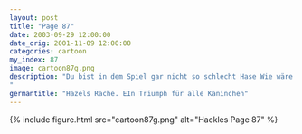 ```yaml
---
layout: post
title: "Page 87"
date: 2003-09-29 12:00:00
date_orig: 2001-11-09 12:00:00
categories: cartoon
my_index: 87
image: cartoon87g.png
description: "Du bist in dem Spiel gar nicht so schlecht Hase Wie wäre es wenn wir ne Pizza essen gehen nachdem ich dich gefraged habe Wie kannst du es wagen mich nach einem Date zu fragen nachdem du dich wie ein Idiot verhalten hast Der Jäger ist zum Gejagten geworden Hazel
"
germantitle: "Hazels Rache. EIn Triumph für alle Kaninchen"
---
```


{% include figure.html src="cartoon87g.png" alt="Hackles Page 87"  %}
